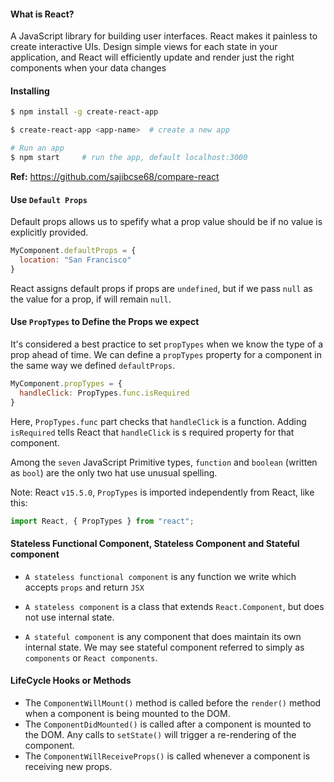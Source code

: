 #### What is React?

A JavaScript library for building user interfaces. React makes it painless to create interactive UIs. Design simple views for each state in your application, and React will efficiently update and render just the right components when your data changes

#### Installing

```sh
$ npm install -g create-react-app

$ create-react-app <app-name>  # create a new app

# Run an app
$ npm start     # run the app, default localhost:3000
```

**Ref:** https://github.com/sajibcse68/compare-react

#### Use `Default Props`

Default props allows us to spefify what a prop value should be if no value is explicitly provided.

```js
MyComponent.defaultProps = {
  location: "San Francisco"
}
```

React assigns default props if props are `undefined`, but if we pass `null` as the value for a prop, if will remain `null`.

#### Use `PropTypes` to Define the Props we expect

It's considered a best practice to set `propTypes` when we know the type of a prop ahead of time. We can define a `propTypes` property for a component in the same way we defined `defaultProps`.

```js
MyComponent.propTypes = {
  handleClick: PropTypes.func.isRequired
}
```

Here, `PropTypes.func` part checks that `handleClick` is a function. Adding `isRequired` tells React that `handleClick` is s required property for that component.

Among the `seven` JavaScript Primitive types, `function` and `boolean` (written as `bool`) are the only two hat use unusual spelling.

Note: React `v15.5.0`, `PropTypes` is imported independently from React, like this:

```js
import React, { PropTypes } from "react";
```

#### Stateless Functional Component, Stateless Component and Stateful component

- `A stateless functional component` is any function we write which accepts `props` and return `JSX`

- `A stateless component` is a class that extends `React.Component`, but does not use internal state.

- `A stateful component` is any component that does maintain its own internal state. We may see stateful component referred to simply as `components` or `React components`.


#### LifeCycle Hooks or Methods

- The `ComponentWillMount()` method is called before the `render()` method when a component is being mounted to the DOM.
- The `ComponentDidMounted()` is called after a component is mounted to the DOM. Any calls to `setState()` will trigger a re-rendering of the component.
- The `ComponentWillReceiveProps()` is called whenever a component is receiving new props.
